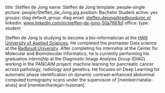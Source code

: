 title: Steffen de Jong
name: Steffen de Jong
template: people-single
picture: people/Steffen_de_Jong.jpg
position: Bachelor Student
active: yes
groups: diag
default_group: diag
email: steffen.dejong@radboudumc.nl
linkedin: www.linkedin.com/in/steffen-de-jong-50a7661b1
office: 
type: student

Steffen de Jong is studying to become a bio-informatician at the [HAN University of Applied Sciences](https://www.han.nl/). He completed the premaster Data science at the [Radboud University](https://www.ru.nl/english/). After completing his internship at the Center for Molecular and Biomolecular Informatics, he is currently performing his graduation internship at the Diagnostic Image Analysis Group (DIAG) working in the PANCAIM project: machine learning for pancreatic cancer across pathology, radiology and genetics. He focuses on Deep Learning for automatic phase identification on dynamic contrast-enhanced abdominal computed tomography scans under the supervision of [member/natalia-alves] and [member/henkjan-huisman]. 
